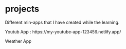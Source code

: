 # projects
Different min-apps that I have created while the learning.
<p>Youtub App : https://my-youtube-app-123456.netlify.app/ </p>
<p>Weather App</p>
